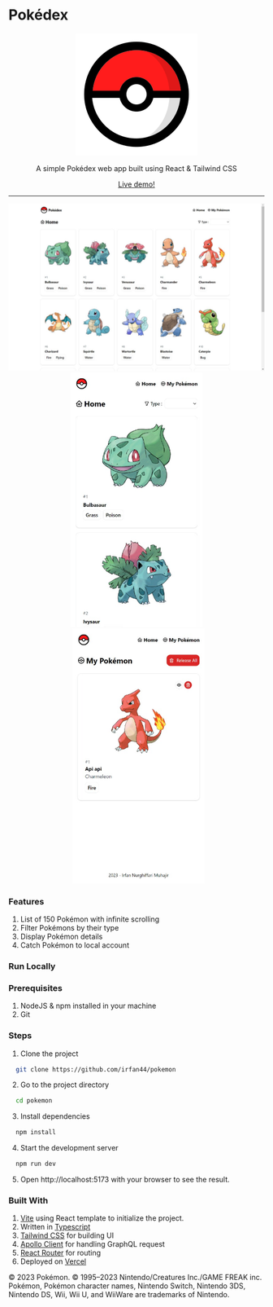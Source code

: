 # Pokédex

<p align="center">
<img src="public/pokeball.png" alt="Pokéball">
</p>

<p align="center">
A simple Pokédex web app built using React & Tailwind CSS
</p>

<div align="center">
<a href="https://pokedex.irfannm.dev">Live demo!</a>
</div>

---

<img src="docs/pokedex-web.png" alt="Pokédex Web">
<div align="center">
<img src="docs/pokedex-mobile.png" alt="Pokédex Mobile" height="500">
<img src="docs/pokedex-mobile-mypokemon.png" alt="Pokédex Mobile" height="500" style="margin-left: 8px">
</div>

### Features

1. List of 150 Pokémon with infinite scrolling
2. Filter Pokémons by their type
3. Display Pokémon details
4. Catch Pokémon to local account 

### Run Locally
### Prerequisites

1. NodeJS & npm installed in your machine
2. Git

### Steps
1. Clone the project

```bash
  git clone https://github.com/irfan44/pokemon
```

2. Go to the project directory

```bash
  cd pokemon
```

3. Install dependencies

```bash
  npm install
```

4. Start the development server

```bash
  npm run dev
```

5. Open http://localhost:5173 with your browser to see the result.

### Built With

1. [Vite](https://vite.dev/) using React template to initialize the project.
2. Written in [Typescript](https://www.typescriptlang.org/)
3. [Tailwind CSS](https://tailwindcss.com/) for building UI
4. [Apollo Client](https://www.apollographql.com/docs/react/) for handling GraphQL request 
5. [React Router](https://reactrouter.com/) for routing 
6. Deployed on [Vercel](https://vercel.com/)

© 2023 Pokémon. © 1995–2023 Nintendo/Creatures Inc./GAME FREAK inc. Pokémon, Pokémon character names, Nintendo Switch, Nintendo 3DS, Nintendo DS, Wii, Wii U, and WiiWare are trademarks of Nintendo.